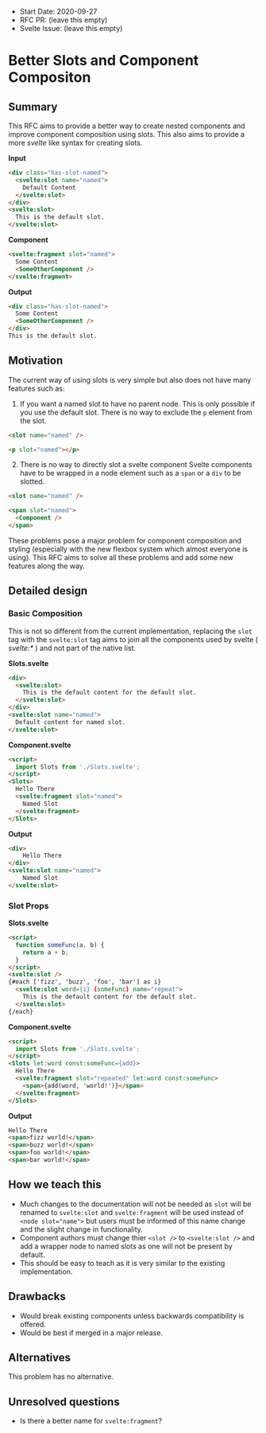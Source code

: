 - Start Date: 2020-09-27
- RFC PR: (leave this empty)
- Svelte Issue: (leave this empty)

# Better Slots and Component Compositon

## Summary

This RFC aims to provide a better way to create nested components and improve component composition using slots. This also aims to provide a more *svelte* like syntax for creating slots.

**Input**
```html
<div class="has-slot-named">
  <svelte:slot name="named">
    Default Content
  </svelte:slot>
</div>
<svelte:slot>
  This is the default slot.
</svelte:slot>
```
**Component**
```html
<svelte:fragment slot="named">
  Some Content
  <SomeOtherComponent />
</svelte:fragment>
```
**Output**
```html
<div class="has-slot-named">
  Some Content
  <SomeOtherComponent />
</div>
This is the default slot.
```

## Motivation

The current way of using slots is very simple but also does not have many features such as:

1. If you want a named slot to have no parent node.
This is only possible if you use the default slot. There is no way to exclude the `p` element from the slot.
```html
<slot name="named" />
```
```html
<p slot="named"></p>
```

2. There is no way to directly slot a svelte component
Svelte components have to be wrapped in a node element such as a `span` or a `div` to be slotted.
```html
<slot name="named" />
```
```html
<span slot="named">
  <Component />
</span>
```
These problems pose a major problem for component composition and styling (especially with the new flexbox system which almost everyone is using).
This RFC aims to solve all these problems and add some new features along the way.

## Detailed design

### Basic Composition
This is not so different from the current implementation, replacing the `slot` tag with the `svelte:slot` tag aims to join all the components used by svelte ( _svelte:\*_ ) and not part of the native list.

**Slots.svelte**
```html
<div>
  <svelte:slot>
    This is the default content for the default slot.
  </svelte:slot>
</div>
<svelte:slot name="named">
  Default content for named slot.
</svelte:slot>
```

**Component.svelte**
```html
<script>
  import Slots from './Slots.svelte';
</script>
<Slots>
  Hello There
  <svelte:fragment slot="named">
    Named Slot
  </svelte:fragment>
</Slots>
```

**Output**
```html
<div>
	Hello There
</div>
<svelte:slot name="named">
	Named Slot
</svelte:slot>
```

### Slot Props

**Slots.svelte**
```html
<script>
  function someFunc(a, b) {
    return a + b;
  }
</script>
<svelte:slot />
{#each ['fizz', 'buzz', 'foo', 'bar'] as i}
  <svelte:slot word={i} {someFunc} name="repeat">
    This is the default content for the default slot.
  </svelte:slot>
{/each}
```

**Component.svelte**
```html
<script>
  import Slots from './Slots.svelte';
</script>
<Slots let:word const:someFunc={add}>
  Hello There
  <svelte:fragment slot="repeated" let:word const:someFunc>
    <span>{add(word, 'world!')}</span>
  </svelte:fragment>
</Slots>
```

**Output**
```html
Hello There
<span>fizz world!</span>
<span>buzz world!</span>
<span>foo world!</span>
<span>bar world!</span>
```

## How we teach this

- Much changes to the documentation will not be needed as `slot` will be renamed to `svelte:slot` and `svelte:fragment` will be used instead of `<node slot="name">` but users must be informed of this name change and the slight change in functionality.
- Component authors must change thier `<slot />` to `<svelte:slot />` and add a wrapper node to named slots as one will not be present by default.
- This should be easy to teach as it is very similar to the existing implementation.

## Drawbacks

- Would break existing components unless backwards compatibility is offered.
- Would be best if merged in a major release.

## Alternatives

This problem has no alternative.

## Unresolved questions

- Is there a better name for `svelte:fragment`?

